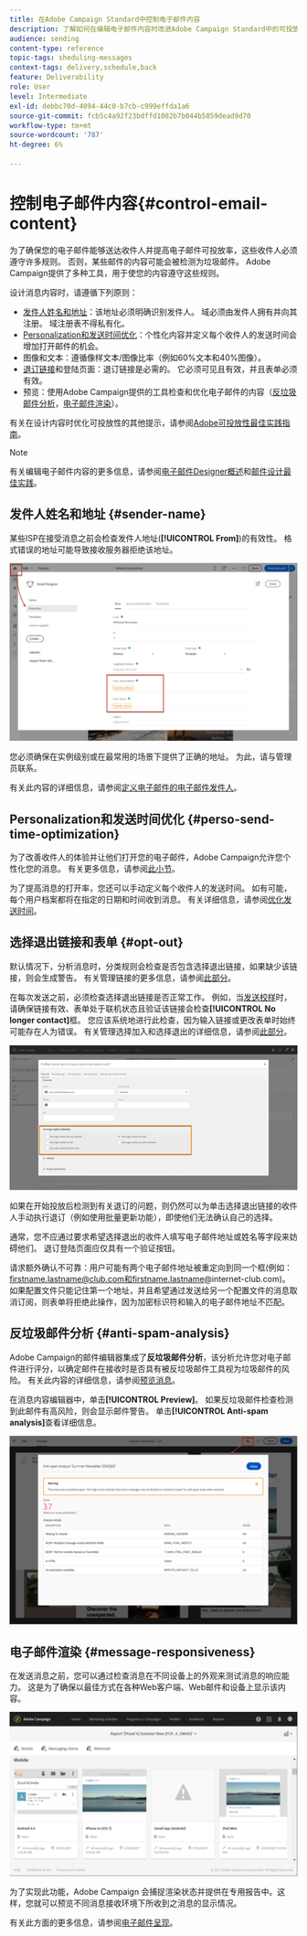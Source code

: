 ```yaml
---
title: 在Adobe Campaign Standard中控制电子邮件内容
description: 了解如何在编辑电子邮件内容时改进Adobe Campaign Standard中的可投放性。
audience: sending
content-type: reference
topic-tags: sheduling-messages
context-tags: delivery,schedule,back
feature: Deliverability
role: User
level: Intermediate
exl-id: debbc70d-4094-44c0-b7cb-c999effda1a6
source-git-commit: fcb5c4a92f23bdffd1082b7b044b5859dead9d70
workflow-type: tm+mt
source-wordcount: '787'
ht-degree: 6%

---
```


# 控制电子邮件内容{#control-email-content}

<!--TO KEEP because specific to Campaign-->

为了确保您的电子邮件能够送达收件人并提高电子邮件可投放率，这些收件人必须遵守许多规则。 否则，某些邮件的内容可能会被检测为垃圾邮件。 Adobe Campaign提供了多种工具，用于使您的内容遵守这些规则。

设计消息内容时，请遵循下列原则：

* [发件人姓名和地址](#sender-name)：该地址必须明确识别发件人。 域必须由发件人拥有并向其注册。 域注册表不得私有化。
  <!--**Subject**: Avoid excessive capitalization and punctuation, and words that are frequently used by spammers ("Win", "Free", etc.).-->
* [Personalization和发送时间优化](#perso-send-time-optimization)：个性化内容并定义每个收件人的发送时间会增加打开邮件的机会。
* 图像和文本：遵循像样文本/图像比率（例如60%文本和40%图像）。
* [退订链接](#opt-out)和登陆页面：退订链接是必需的。 它必须可见且有效，并且表单必须有效。
* 预览：使用Adobe Campaign提供的工具检查和优化电子邮件的内容（[反垃圾邮件分析](#anti-spam-analysis)，[电子邮件渲染](#message-responsiveness)）。

有关在设计内容时优化可投放性的其他提示，请参阅[Adobe可投放性最佳实践指南](https://experienceleague.adobe.com/docs/deliverability-learn/deliverability-best-practice-guide/content-best-practices-for-optimal-delivery.html)。

>[!NOTE]
>
>有关编辑电子邮件内容的更多信息，请参阅[电子邮件Designer概述](../../designing/using/designing-content-in-adobe-campaign.md)和[邮件设计最佳实践](../../designing/using/designing-content-in-adobe-campaign.md#content-design-best-practices)。

## 发件人姓名和地址 {#sender-name}

某些ISP在接受消息之前会检查发件人地址(**[!UICONTROL From]**)的有效性。 格式错误的地址可能导致接收服务器拒绝该地址。

![](assets/delivery_content_edition16.png)

您必须确保在实例级别或在最常用的场景下提供了正确的地址。 为此，请与管理员联系。

有关此内容的详细信息，请参阅[定义电子邮件的电子邮件发件人](../../designing/using/subject-line.md#email-sender)。

## Personalization和发送时间优化 {#perso-send-time-optimization}

为了改善收件人的体验并让他们打开您的电子邮件，Adobe Campaign允许您个性化您的消息。 有关更多信息，请参阅[此小节](../../designing/using/personalization.md)。

为了提高消息的打开率，您还可以手动定义每个收件人的发送时间。 如有可能，每个用户档案都将在指定的日期和时间收到消息。 有关详细信息，请参阅[优化发送时间](../../sending/using/optimizing-the-sending-time.md)。

## 选择退出链接和表单 {#opt-out}

默认情况下，分析消息时，分类规则会检查是否包含选择退出链接，如果缺少该链接，则会生成警告。 有关管理链接的更多信息，请参阅[此部分](../../designing/using/links.md)。

在每次发送之前，必须检查选择退出链接是否正常工作。 例如，当[发送校样](../../sending/using/sending-proofs.md)时，请确保链接有效、表单处于联机状态且验证该链接会检查&#x200B;**[!UICONTROL No longer contact]**&#x200B;框。 您应该系统地进行此检查，因为输入链接或更改表单时始终可能存在人为错误。 有关管理选择加入和选择退出的详细信息，请参阅[此部分](../../audiences/using/managing-opt-in-and-opt-out-in-campaign.md)。

![](assets/optin_landingpage_3.png)

如果在开始投放后检测到有关退订的问题，则仍然可以为单击选择退出链接的收件人手动执行退订（例如使用批量更新功能），即使他们无法确认自己的选择。

通常，您不应通过要求希望选择退出的收件人填写电子邮件地址或姓名等字段来妨碍他们。 退订登陆页面应仅具有一个验证按钮。

请求额外确认不可靠：用户可能有两个电子邮件地址被重定向到同一个框(例如：firstname.lastname@club.com和firstname.lastname@internet-club.com)。 如果配置文件只能记住第一个地址，并且希望通过发送给另一个配置文件的消息取消订阅，则表单将拒绝此操作，因为加密标识符和输入的电子邮件地址不匹配。

## 反垃圾邮件分析 {#anti-spam-analysis}

Adobe Campaign的邮件编辑器集成了&#x200B;**反垃圾邮件分析**，该分析允许您对电子邮件进行评分，以确定邮件在接收时是否具有被反垃圾邮件工具视为垃圾邮件的风险。 有关此内容的详细信息，请参阅[预览消息](../../sending/using/previewing-messages.md)。

在消息内容编辑器中，单击&#x200B;**[!UICONTROL Preview]**。 如果反垃圾邮件检查检测到此邮件有高风险，则会显示邮件警告。 单击&#x200B;**[!UICONTROL Anti-spam analysis]**&#x200B;查看详细信息。

![](assets/sending_anti-spam_analysis.png)

## 电子邮件渲染 {#message-responsiveness}

在发送消息之前，您可以通过检查消息在不同设备上的外观来测试消息的响应能力。 这是为了确保以最佳方式在各种Web客户端、Web邮件和设备上显示该内容。

![](assets/inbox_rendering_report_3.png)

为了实现此功能，Adobe Campaign 会捕捉渲染状态并提供在专用报告中。这样，您就可以预览不同消息接收环境下所收到之消息的显示情况。

有关此方面的更多信息，请参阅[电子邮件呈现](../../sending/using/email-rendering.md)。
